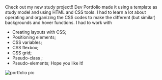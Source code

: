 Check out my new study project!! Dev Portfolio made it using a template as study model and using HTML and CSS tools. I had to learn a lot about operating and organizing the CSS codes to make the different (but similar) backgrounds and hover functions. I had to work with 
- Creating layouts with CSS;
- Positioning elements;
- CSS variables;
- CSS flexbox;
- CSS grid;
- Pseudo-class ;
- Pseudo-elements;
Hope you like it! 

![portfolio pic](https://github.com/user-attachments/assets/a5546b41-170f-4e3d-845a-d36767b6623d)
